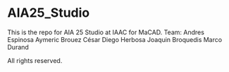# AIA25_Studio

This is the repo for AIA 25 Studio at IAAC for MaCAD.
Team:
  Andres Espinosa
  Aymeric Brouez
  César Diego Herbosa
  Joaquin Broquedis
  Marco Durand
  
All rights reserved.
